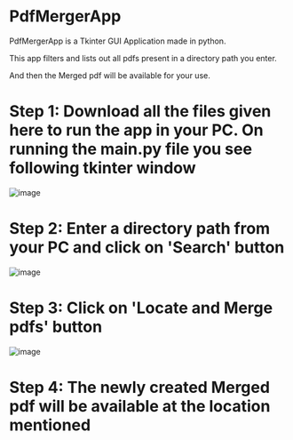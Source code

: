 # PdfMergerApp

PdfMergerApp is a Tkinter GUI Application made in python.

This app filters and lists out all pdfs present in a directory path you enter.

And then the  Merged pdf will be available for your use. 


# Step 1: Download all the files given here to run the app in your PC. On running the main.py file you see following tkinter window

![image](https://user-images.githubusercontent.com/95517635/202458589-aee5bbab-4560-47e4-acb4-a49ff7e350d6.png)

# Step 2: Enter a directory path from your PC and click on 'Search' button

![image](https://user-images.githubusercontent.com/95517635/202458931-0ab92b47-fb67-4c2d-9677-b80a93c99da9.png)

# Step 3: Click on 'Locate and Merge pdfs' button

![image](https://user-images.githubusercontent.com/95517635/202458270-f3267c30-a6d6-473e-8f44-68d77aed6844.png)

# Step 4: The newly created Merged pdf will be available at the location mentioned
